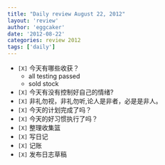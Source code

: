 ```yaml
---
title: "Daily review August 22, 2012" 
layout: 'review'
author: 'eggcaker'
date: '2012-08-22'
categories: review 2012
tags: ['daily']
---
```



  * `[X]` 今天有哪些收获？ 
    * all testing passed 
    * sold stock 
  * `[X]` 今天有没有控制好自己的情绪? 
  * `[X]` 非礼勿视，非礼勿听,论人是非者，必是是非人。 
  * `[X]` 今天的计划完成了吗？ 
  * `[X]` 今天的好习惯执行了吗？ 
  * `[X]` 整理收集篮 
  * `[X]` 写日记 
  * `[X]` 记账 
  * `[X]` 发布日志草稿 

